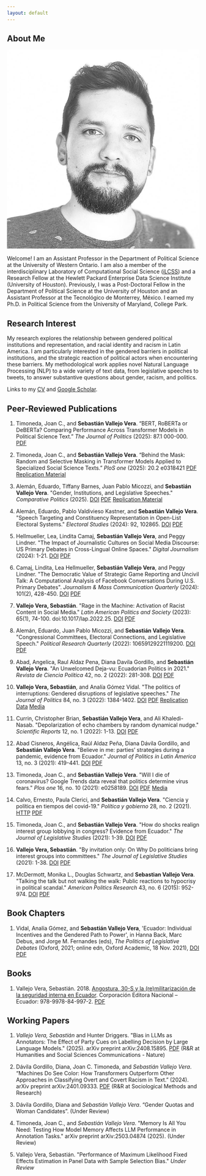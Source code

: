 ```yaml
---
layout: default
---
```


## About Me

<img class="profile-picture" src="profile_pic_small.jpeg">

Welcome! I am an Assistant Professor in the Department of Political Science at the University of Western Ontario. I am also a member of the interdisciplinary Laboratory of Computational Social Science ([iLCSS](https://ilcss.umd.edu/)) and a Research Fellow at the Hewlett Packard Enterprise Data Science Institute (University of Houston). Previously, I was a Post-Doctoral Fellow in the Department of Political Science at the University of Houston and an Assistant Professor at the Tecnológico de Monterrey, México. I earned my Ph.D. in Political Science from the University of Maryland, College Park. 

## Research Interest

My research explores the relationship between gendered political institutions and representation, and racial identity and racism in Latin America. I am particularly interested in the gendered barriers in political institutions, and the strategic reaction of political actors when encountering these barriers. My methodological work applies novel Natural Language Processing (NLP) to a wide variety of text data, from legislative speeches to tweets, to answer substantive questions about gender, racism, and politics.

Links to my [CV](https://svallejovera.github.io/files/vallejo_cv.pdf) and [Google Scholar](https://scholar.google.com/citations?user=1TOKuVkAAAAJ&hl=en&oi=ao). 

## Peer-Reviewed Publications

1. Timoneda, Joan C., and **Sebastián Vallejo Vera**. “BERT, RoBERTa or DeBERTa? Comparing Performance Across Transformer Models in Political Science Text.” *The Journal of Politics* (2025): 87.1 000-000. [PDF](https://svallejovera.github.io/files/bert_roberta_jop.pdf)

2. Timoneda, Joan C., and **Sebastián Vallejo Vera**. “Behind the Mask: Random and Selective Masking in Transformer Models Applied to Specialized Social Science Texts.” *PloS one* (2025): 20.2 e0318421 [PDF](https://journals.plos.org/plosone/article/file?id=10.1371/journal.pone.0318421&type=printable) [Replication Material](https://github.com/svallejovera/masking_plosone)

1. Alemán, Eduardo, Tiffany Barnes, Juan Pablo Micozzi, and **Sebastián Vallejo Vera**. "Gender, Institutions, and Legislative Speeches." *Comparative Politics* (2025). [DOI](https://doi.org/10.5129/001041524X17260652667492) [PDF](https://svallejovera.github.io/files/gender_inst.pdf) [Replication Material](https://github.com/svallejovera/gender_inst_speeches)

1. Alemán, Eduardo, Pablo Valdivieso Kastner, and **Sebastián Vallejo Vera**. "Speech Targeting and Constituency Representation in Open-List Electoral Systems." *Electoral Studies* (2024): 92, 102865. [DOI](https://doi.org/10.1016/j.electstud.2024.102865) [PDF](https://svallejovera.github.io/files/speech_targeting.pdf)
   
3. Hellmueller, Lea, Lindita Camaj, **Sebastián Vallejo Vera**, and Peggy Lindner. "The Impact of Journalistic Cultures on Social Media Discourse: US Primary Debates in Cross-Lingual Online Spaces." *Digital Journalism* (2024): 1-21. [DOI](https://doi.org/10.1080/21670811.2024.2402371) [PDF](https://svallejovera.github.io/files/journalism_cultures.pdf)

5. Camaj, Lindita, Lea Hellmueller, **Sebastián Vallejo Vera**, and Peggy Lindner. "The Democratic Value of Strategic Game Reporting and Uncivil Talk: A Computational Analysis of Facebook Conversations During U.S. Primary Debates". *Journalism & Mass Communication Quarterly* (2024): 101(2), 428-450. [DOI](https://doi.org/10.1177/10776990231226403) [PDF](https://svallejovera.github.io/files/democratic_value_2024.pdf)
   
1. **Vallejo Vera, Sebastián**. "Rage in the Machine: Activation of Racist Content in Social Media." *Latin American Politics and Society* (2023): 65(1), 74-100. doi:10.1017/lap.2022.25. [DOI](https://doi.org/10.1017/lap.2022.25) [PDF](https://svallejovera.github.io/files/rage_in_machine.pdf)

7. Alemán, Eduardo, Juan Pablo Micozzi, and **Sebastián Vallejo Vera**. "Congressional Committees, Electoral Connections, and Legislative Speech." *Political Research Quarterly* (2022): 10659129221119200. [DOI](https://doi.org/10.1177/10659129221119200) [PDF](https://svallejovera.github.io/files/Congressional_committees.pdf)

4. Abad, Angelica, Raul Aldaz Pena, Diana Davila Gordillo, and **Sebastián Vallejo Vera**. "An Unwelcomed Deja-vu: Ecuadorian Politics in 2021." *Revista de Ciencia Política* 42, no. 2 (2022): 281-308. [DOI](https://www.scielo.cl/scielo.php?script=sci_arttext&pid=S0718-090X2022005000112&lng=en&nrm=iso&tlng=en) [PDF](https://www.scielo.cl/pdf/revcipol/v42n2/0718-090X-revcipol-S0718-090X2022005000112.pdf)
 
3. **Vallejo Vera, Sebastián**, and Analía Gómez Vidal. "The politics of interruptions: Gendered disruptions of legislative speeches." *The Journal of Politics* 84, no. 3 (2022): 1384-1402. [DOI](https://doi.org/10.1086/717083) [PDF](https://svallejovera.github.io/files/interruptions_forth.pdf) [Replication Data](https://dataverse.harvard.edu/dataset.xhtml?persistentId=doi:10.7910/DVN/6IRAEM) [Media](https://jop.blogs.uni-hamburg.de/im-speaking-interruptions-in-legislative-speeches-and-womens-strategic-behavior/)

4. Currin, Christopher Brian, **Sebastián Vallejo Vera**, and Ali Khaledi-Nasab. "Depolarization of echo chambers by random dynamical nudge." *Scientific Reports* 12, no. 1 (2022): 1-13. [DOI](https://doi.org/10.1038/s41598-022-12494-w) [PDF](https://www.nature.com/articles/s41598-022-12494-w.pdf)

2. Abad Cisneros, Angélica, Raúl Aldaz Peña, Diana Dávila Gordillo, and **Sebastián Vallejo Vera**. "Believe in me: parties’ strategies during a pandemic, evidence from Ecuador." *Journal of Politics in Latin America* 13, no. 3 (2021): 419-441. [DOI](https://doi:10.1177/1866802X211058742) [PDF](https://svallejovera.github.io/files/Believe_in_me.pdf)

3. Timoneda, Joan C., and **Sebastián Vallejo Vera**. "Will I die of coronavirus? Google Trends data reveal that politics determine virus fears." *Plos one* 16, no. 10 (2021): e0258189. [DOI](https://doi.org/10.1371/journal.pone.0258189) [PDF](https://svallejovera.github.io/files/will_i_die_2021.pdf) [Media](https://www.psypost.org/2021/11/analysis-of-google-search-data-indicates-politics-played-a-major-role-in-shaping-covid-19-fears-in-the-united-states-62083)

4. Calvo, Ernesto, Paula Clerici, and **Sebastián Vallejo Vera**. "Ciencia y política en tiempos del covid-19." *Política y gobierno* 28, no. 2 (2021). [HTTP](http://politicaygobierno.cide.edu/index.php/pyg/article/view/1542) [PDF](https://svallejovera.github.io/files/ciencia_2021.pdf)

5. Timoneda, Joan C., and **Sebastián Vallejo Vera**. "How do shocks realign interest group lobbying in congress? Evidence from Ecuador." *The Journal of Legislative Studies* (2021): 1-39. [DOI](https://doi.org/10.1080/13572334.2021.1924434) [PDF](https://svallejovera.github.io/files/shocks_2021.pdf)

6. **Vallejo Vera, Sebastián**. "By invitation only: On Why Do politicians bring interest groups into committees." *The Journal of Legislative Studies* (2021): 1-38. [DOI](https://doi.org/10.1080/13572334.2021.1905327) [PDF](https://svallejovera.github.io/files/invitation_2021.pdf)

7. McDermott, Monika L., Douglas Schwartz, and **Sebastian Vallejo Vera**. "Talking the talk but not walking the walk: Public reactions to hypocrisy in political scandal." *American Politics Research* 43, no. 6 (2015): 952-974. [DOI](https://doi.org/10.1177/1532673X15577830) [PDF](https://svallejovera.github.io/files/talking_the_talk_2015.pdf)

## Book Chapters

1. Vidal, Analía Gómez, and **Sebastián Vallejo Vera**, 'Ecuador: Individual Incentives and the Gendered Path to Power', in Hanna Back, Marc Debus, and Jorge M. Fernandes (eds), *The Politics of Legislative Debates* (Oxford, 2021; online edn, Oxford Academic, 18 Nov. 2021), [DOI](https://doi.org/10.1093/oso/9780198849063.003.0014) [PDF](https://svallejovera.github.io/files/ecuador_individual_incentives.pdf)

## Books

1. Vallejo Vera, Sebastián. 2018. [Angostura, 30-S y la (re)militarización de la seguridad interna en Ecuador](http://hdl.handle.net/10644/6551). Corporación Editora Nacional – Ecuador: 978-9978-84-997-2. [PDF](https://svallejovera.github.io/files/angsotura_2018.pdf)

## Working Papers

1. *Vallejo Vera, Sebastián* and Hunter Driggers. "Bias in LLMs as Annotators: The Effect of Party Cues on Labelling Decision by Large Language Models." (2025). arXiv preprint arXiv:2408.15895. [PDF](https://arxiv.org/pdf/2408.15895) (R&R at Humanities and Social Sciences Communications - Nature)

2. Dávila Gordillo, Diana, Joan C. Timoneda, and *Sebastián Vallejo Vera*. “Machines Do See Color: How Transformers Outperform Other Approaches in Classifying Overt and Covert Racism in Text.” (2024). arXiv preprint arXiv:2401.09333. [PDF](https://arxiv.org/pdf/2401.09333.pdf) (R&R at Sociological Methods and Research)

8. Dávila Gordillo, Diana and *Sebastián Vallejo Vera*. “Gender Quotas and Woman Candidates”. (Under Review)
   
10. Timoneda, Joan C., and *Sebastián Vallejo Vera*. "Memory Is All You Need: Testing How Model Memory Affects LLM Performance in Annotation Tasks." arXiv preprint arXiv:2503.04874 (2025). (Under Review)

7. Vallejo Vera, Sebastián. "Performance of Maximum Likelihood Fixed Effects Estimation in Panel Data with Sample Selection Bias." *Under Review*
